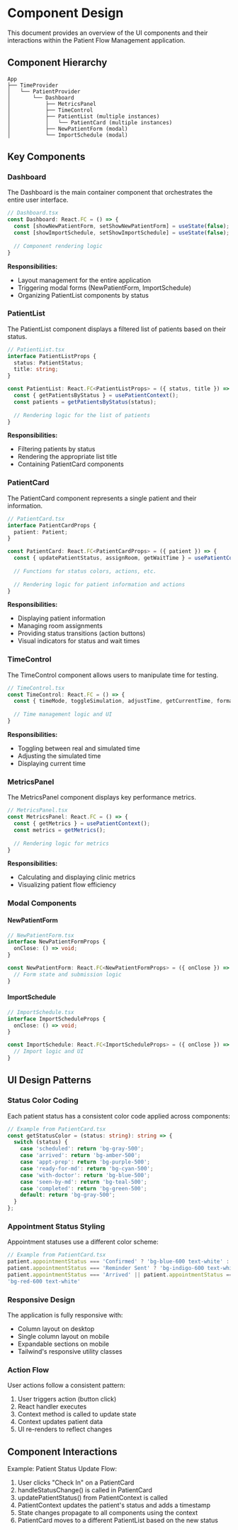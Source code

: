 # Component Design

This document provides an overview of the UI components and their interactions within the Patient Flow Management application.

## Component Hierarchy

```
App
├── TimeProvider
│   └── PatientProvider
│       └── Dashboard
│           ├── MetricsPanel
│           ├── TimeControl
│           ├── PatientList (multiple instances)
│           │   └── PatientCard (multiple instances)
│           ├── NewPatientForm (modal)
│           └── ImportSchedule (modal)
```

## Key Components

### Dashboard

The Dashboard is the main container component that orchestrates the entire user interface.

```typescript
// Dashboard.tsx
const Dashboard: React.FC = () => {
  const [showNewPatientForm, setShowNewPatientForm] = useState(false);
  const [showImportSchedule, setShowImportSchedule] = useState(false);
  
  // Component rendering logic
}
```

**Responsibilities:**
- Layout management for the entire application
- Triggering modal forms (NewPatientForm, ImportSchedule)
- Organizing PatientList components by status

### PatientList

The PatientList component displays a filtered list of patients based on their status.

```typescript
// PatientList.tsx
interface PatientListProps {
  status: PatientStatus;
  title: string;
}

const PatientList: React.FC<PatientListProps> = ({ status, title }) => {
  const { getPatientsByStatus } = usePatientContext();
  const patients = getPatientsByStatus(status);
  
  // Rendering logic for the list of patients
}
```

**Responsibilities:**
- Filtering patients by status
- Rendering the appropriate list title
- Containing PatientCard components

### PatientCard

The PatientCard component represents a single patient and their information.

```typescript
// PatientCard.tsx
interface PatientCardProps {
  patient: Patient;
}

const PatientCard: React.FC<PatientCardProps> = ({ patient }) => {
  const { updatePatientStatus, assignRoom, getWaitTime } = usePatientContext();
  
  // Functions for status colors, actions, etc.
  
  // Rendering logic for patient information and actions
}
```

**Responsibilities:**
- Displaying patient information
- Managing room assignments
- Providing status transitions (action buttons)
- Visual indicators for status and wait times

### TimeControl

The TimeControl component allows users to manipulate time for testing.

```typescript
// TimeControl.tsx
const TimeControl: React.FC = () => {
  const { timeMode, toggleSimulation, adjustTime, getCurrentTime, formatTime } = useTimeContext();
  
  // Time management logic and UI
}
```

**Responsibilities:**
- Toggling between real and simulated time
- Adjusting the simulated time
- Displaying current time

### MetricsPanel

The MetricsPanel component displays key performance metrics.

```typescript
// MetricsPanel.tsx
const MetricsPanel: React.FC = () => {
  const { getMetrics } = usePatientContext();
  const metrics = getMetrics();
  
  // Rendering logic for metrics
}
```

**Responsibilities:**
- Calculating and displaying clinic metrics
- Visualizing patient flow efficiency

### Modal Components

#### NewPatientForm

```typescript
// NewPatientForm.tsx
interface NewPatientFormProps {
  onClose: () => void;
}

const NewPatientForm: React.FC<NewPatientFormProps> = ({ onClose }) => {
  // Form state and submission logic
}
```

#### ImportSchedule

```typescript
// ImportSchedule.tsx
interface ImportScheduleProps {
  onClose: () => void;
}

const ImportSchedule: React.FC<ImportScheduleProps> = ({ onClose }) => {
  // Import logic and UI
}
```

## UI Design Patterns

### Status Color Coding

Each patient status has a consistent color code applied across components:

```typescript
// Example from PatientCard.tsx
const getStatusColor = (status: string): string => {
  switch (status) {
    case 'scheduled': return 'bg-gray-500';
    case 'arrived': return 'bg-amber-500';
    case 'appt-prep': return 'bg-purple-500';
    case 'ready-for-md': return 'bg-cyan-500';
    case 'with-doctor': return 'bg-blue-500';
    case 'seen-by-md': return 'bg-teal-500';
    case 'completed': return 'bg-green-500';
    default: return 'bg-gray-500';
  }
};
```

### Appointment Status Styling

Appointment statuses use a different color scheme:

```typescript
// Example from PatientCard.tsx
patient.appointmentStatus === 'Confirmed' ? 'bg-blue-600 text-white' : 
patient.appointmentStatus === 'Reminder Sent' ? 'bg-indigo-600 text-white' : 
patient.appointmentStatus === 'Arrived' || patient.appointmentStatus === 'Checked In' ? 'bg-green-600 text-white' : 
'bg-red-600 text-white'
```

### Responsive Design

The application is fully responsive with:
- Column layout on desktop
- Single column layout on mobile
- Expandable sections on mobile
- Tailwind's responsive utility classes

### Action Flow

User actions follow a consistent pattern:
1. User triggers action (button click)
2. React handler executes
3. Context method is called to update state
4. Context updates patient data
5. UI re-renders to reflect changes

## Component Interactions

Example: Patient Status Update Flow:
1. User clicks "Check In" on a PatientCard
2. handleStatusChange() is called in PatientCard
3. updatePatientStatus() from PatientContext is called
4. PatientContext updates the patient's status and adds a timestamp
5. State changes propagate to all components using the context
6. PatientCard moves to a different PatientList based on the new status 